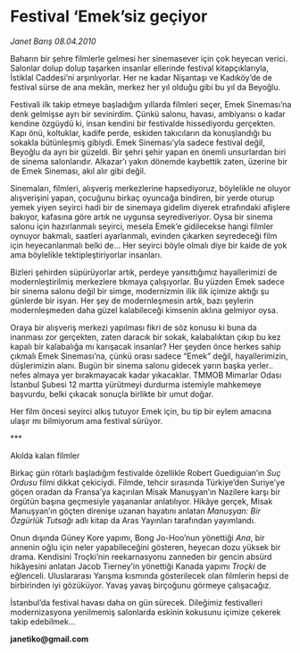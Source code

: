 # Festival ‘Emek’siz geçiyor

*Janet Barış 08.04.2010*

<div class="yazi"><p>Baharın bir şehre filmlerle gelmesi her sinemasever için çok heyecan verici. Salonlar dolup dolup taşarken insanlar ellerinde festival kitapçıklarıyla, İstiklal Caddesi’ni arşınlıyorlar. Her ne kadar Nişantaşı ve Kadıköy’de de festival sürse de ana mekân, merkez her yıl olduğu gibi bu yıl da Beyoğlu.</p>
<p>Festivali ilk takip etmeye başladığım yıllarda filmleri seçer, Emek Sineması’na denk gelmişse ayrı bir sevinirdim. Çünkü salonu, havası, ambiyansı o kadar kendine özgüydü ki, insan kendini bir festivalde hissediyordu gerçekten. Kapı önü, koltuklar, kadife perde, eskiden takıcıların da konuşlandığı bu sokakla bütünleşmiş gibiydi. Emek Sineması’yla sadece festival değil, Beyoğlu da ayrı bir güzeldi. Bir şehri şehir yapan en önemli unsurlardan biri de sinema salonlarıdır. Alkazar’ı yakın dönemde kaybettik zaten, üzerine bir de Emek Sineması, akıl alır gibi değil. </p>
<p>Sinemaları, filmleri, alışveriş merkezlerine hapsediyoruz, böylelikle ne oluyor alışverişini yapan, çocuğunu birkaç oyuncağa bindiren, bir yerde oturup yemek yiyen seyirci hadi bir de sinemaya gidelim diyerek etrafındaki afişlere bakıyor, kafasına göre artık ne uygunsa seyrediveriyor. Oysa bir sinema salonu için hazırlanmalı seyirci, mesela Emek’e gidilecekse hangi filmler oynuyor bakmalı, saatleri ayarlanmalı, evinden çıkarken seyredeceği film için heyecanlanmalı belki de... Her seyirci böyle olmalı diye bir kaide de yok ama böylelikle tektipleştiriyorlar insanları. </p>
<p>Bizleri şehirden süpürüyorlar artık, perdeye yansıttığımız hayallerimizi de modernleştirilmiş merkezlere tıkmaya çalışıyorlar. Bu yüzden Emek sadece bir sinema salonu değil bir simge, modernizmin ilik ilik içimize aktığı şu günlerde bir isyan. Her şey de modernleşmesin artık, bazı şeylerin modernleşmeden daha güzel kalabileceği kimsenin aklına gelmiyor oysa.</p>
<p>Oraya bir alışveriş merkezi yapılması fikri de söz konusu ki buna da inanması zor gerçekten, zaten daracık bir sokak, kalabalıktan çıkıp bu kez kapalı bir kalabalığa mı karışacak insanlar? Her şeyden önce herkes sahip çıkmalı Emek Sineması’na, çünkü orası sadece “Emek” değil, hayallerimizin, düşlerimizin alanı. Bugün bir sinema salonu gidecek yarın başka yerler.. nefes almaya yer bırakmayacak kadar yıkacaklar. TMMOB Mimarlar Odası İstanbul Şubesi 12 martta yürütmeyi durdurma istemiyle mahkemeye başvurdu, belki çıkacak sonuçla birlikte bir umut doğar.</p>
<p>Her film öncesi seyirci alkış tutuyor Emek için, bu tip bir eylem amacına ulaşır mı bilmiyorum ama festival sürüyor.</p>
<p>***</p>

Akılda kalan filmler
<p>Birkaç gün rötarlı başladığım festivalde özellikle Robert Guediguian’ın <i>Suç Ordusu</i> filmi dikkat çekiciydi. Filmde, tehcir sırasında Türkiye’den Suriye’ye göçen oradan da Fransa’ya kaçırılan Misak Manuşyan’ın Nazilere karşı bir örgütün başına geçmesiyle yaşananlar anlatılıyor. Hikâye gerçek, Misak Manuşyan’ın göçten direnişe uzanan hayatını anlatan <i>Manuşyan: Bir Özgürlük Tutsağı</i> adlı kitap da Aras Yayınları tarafından yayımlandı.</p>
<p>Onun dışında Güney Kore yapımı, Bong Jo-Hoo’nun yönettiği <i>Ana</i>, bir annenin oğlu için neler yapabileceğini gösteren, heyecan dozu yüksek bir drama. Kendisini Troçki’nin reekarnasyonu zanneden bir gencin absürd hikâyesini anlatan Jacob Tierney’in yönettiği Kanada yapımı <i>Troçki</i> de eğlenceli. Uluslararası Yarışma kısmında gösterilecek olan filmlerin hepsi de birbirinden iyi gözüküyor. Yavaş yavaş birçoğunu görmeye çalışacağız. </p>
<p>İstanbul’da festival havası daha on gün sürecek. Dileğimiz festivalleri modernizasyona yenilmemiş salonlarda eskinin kokusunu içimize çekerek takip edebilmek... </p>
<p><b>janetiko@gmail.com</b></p></div>
